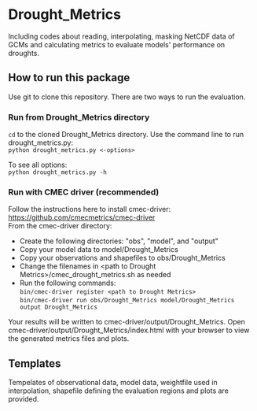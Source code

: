 # Drought_Metrics
Including codes about reading, interpolating, masking NetCDF data of GCMs and calculating metrics to evaluate models' performance on droughts.

## How to run this package
Use git to clone this repository. There are two ways to run the evaluation.

### Run from Drought_Metrics directory
`cd` to the cloned Drought_Metrics directory. Use the command line to run drought_metrics.py:  
`python drought_metrics.py <-options>`  

To see all options:  
`python drought_metrics.py -h`  

### Run with CMEC driver (recommended)
Follow the instructions here to install cmec-driver: https://github.com/cmecmetrics/cmec-driver  
From the cmec-driver directory:  
- Create the following directories: "obs", "model", and "output"
- Copy your model data to model/Drought_Metrics
- Copy your observations and shapefiles to obs/Drought_Metrics
- Change the filenames in \<path to Drought Metrics\>/cmec_drought_metrics.sh as needed
- Run the following commands:  
`bin/cmec-driver register <path to Drought Metrics>`  
`bin/cmec-driver run obs/Drought_Metrics model/Drought_Metrics output Drought_Metrics` 

Your results will be written to cmec-driver/output/Drought_Metrics. Open cmec-driver/output/Drought_Metrics/index.html with your browser to view the generated metrics files and plots.

## Templates
Tempelates of observational data, model data, weightfile used in interpolation, shapefile defining the evaluation regions and plots are provided.
